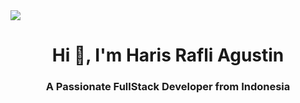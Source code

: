 <img src="https://firebasestorage.googleapis.com/v0/b/certificate-f7040.appspot.com/o/pixel.gif?alt=media&token=b0373595-a79e-4411-bb4d-a0ed6158b8c7">
<h1 align="center">Hi 👋, I'm Haris Rafli Agustin</h1>
<h3 align="center">A Passionate FullStack Developer from Indonesia</h3>
